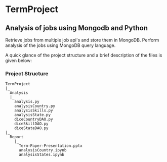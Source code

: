 # TermProject
## Analysis of jobs using Mongodb and Python
Retrieve jobs from multiple job api's and store them in MongoDB. Perform analysis of the jobs using MongoDB query language.

A quick glance of the project structure and a brief description of the files is given below:

### Project Structure

```{}
TermProject  
|_  
  Analysis  
  |_  
    analysis.py
    analysisCountry.py
    analysisSkills.py
    analysisState.py
    diceCountryDAO.py
    diceSkillDAO.py
    diceStateDAO.py
|_
  Report
    |_
      Term-Paper-Presentation.pptx
      analysisCountry.ipynb
      analysisStates.ipynb
```